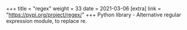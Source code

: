 +++
title = "regex"
weight = 33
date = 2021-03-06
[extra]
link = "https://pypi.org/project/regex/"
+++
Python library - Alternative regular expression module, to replace re.

